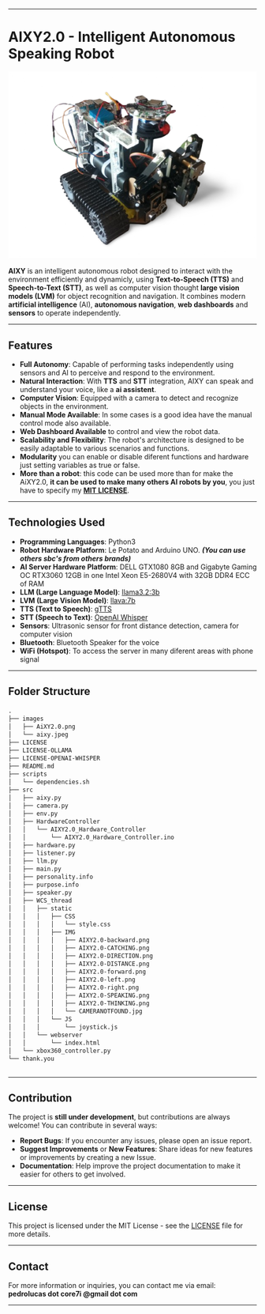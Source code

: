 
---

# **AIXY2.0 - Intelligent Autonomous Speaking Robot**

![AiXY2.0](images/AiXY2.0.png)

**AIXY** is an intelligent autonomous robot designed to interact with the environment efficiently and dynamicly, using **Text-to-Speech (TTS)** and **Speech-to-Text (STT)**, as well as computer vision thought **large vision models (LVM)** for object recognition and navigation. It combines modern **artificial intelligence** (AI), **autonomous navigation**, **web dashboards** and **sensors** to operate independently.

---

## **Features**

- **Full Autonomy**: Capable of performing tasks independently using sensors and AI to perceive and respond to the environment.
- **Natural Interaction**: With **TTS** and **STT** integration, AIXY can speak and understand your voice, like a **ai assistent**.
- **Computer Vision**: Equipped with a camera to detect and recognize objects in the environment.
- **Manual Mode Available**: In some cases is a good idea have the manual control mode also available.
- **Web Dashboard Available** to control and view the robot data.
- **Scalability and Flexibility**: The robot's architecture is designed to be easily adaptable to various scenarios and functions.
- **Modularity** you can enable or disable diferent functions and hardware just setting variables as true or false.
- **More than a robot**: this code can be used more than for make the AiXY2.0, **it can be used to make many others AI robots by you**, you just have to specify my **[MIT LICENSE](./LICENSE)**.

---

## **Technologies Used**

- **Programming Languages**: Python3
- **Robot Hardware Platform**: Le Potato and Arduino UNO. ***(You can use others sbc's from others brands)***
- **AI Server Hardware Platform**: DELL GTX1080 8GB and Gigabyte Gaming OC RTX3060 12GB in one Intel Xeon E5-2680V4 with 32GB DDR4 ECC of RAM
- **LLM (Large Language Model)**: [llama3.2:3b](https://ollama.com/library/llama3.2:3b)
- **LVM (Large Vision Model)**: [llava:7b](https://ollama.com/library/llava:7b)
- **TTS (Text to Speech)**: [gTTS](https://pypi.org/project/gTTS/)
- **STT (Speech to Text)**: [OpenAI Whisper](https://github.com/openai/whisper)
- **Sensors**: Ultrasonic sensor for front distance detection, camera for computer vision
- **Bluetooth**: Bluetooth Speaker for the voice
- **WiFi (Hotspot)**: To access the server in many diferent areas with phone signal

---

## **Folder Structure**

```
.
├── images
│   ├── AiXY2.0.png
│   └── aixy.jpeg
├── LICENSE
├── LICENSE-OLLAMA
├── LICENSE-OPENAI-WHISPER
├── README.md
├── scripts
│   └── dependencies.sh
├── src
│   ├── aixy.py
│   ├── camera.py
│   ├── env.py
│   ├── HardwareController
│   │   └── AIXY2.0_Hardware_Controller
│   │       └── AIXY2.0_Hardware_Controller.ino
│   ├── hardware.py
│   ├── listener.py
│   ├── llm.py
│   ├── main.py
│   ├── personality.info
│   ├── purpose.info
│   ├── speaker.py
│   ├── WCS_thread
│   │   ├── static
│   │   │   ├── CSS
│   │   │   │   └── style.css
│   │   │   ├── IMG
│   │   │   │   ├── AIXY2.0-backward.png
│   │   │   │   ├── AIXY2.0-CATCHING.png
│   │   │   │   ├── AIXY2.0-DIRECTION.png
│   │   │   │   ├── AIXY2.0-DISTANCE.png
│   │   │   │   ├── AIXY2.0-forward.png
│   │   │   │   ├── AIXY2.0-left.png
│   │   │   │   ├── AIXY2.0-right.png
│   │   │   │   ├── AIXY2.0-SPEAKING.png
│   │   │   │   ├── AIXY2.0-THINKING.png
│   │   │   │   └── CAMERANOTFOUND.jpg
│   │   │   └── JS
│   │   │       └── joystick.js
│   │   └── webserver
│   │       └── index.html
│   └── xbox360_controller.py
└── thank.you


```

---

## **Contribution**

The project is **still under development**, but contributions are always welcome! You can contribute in several ways:

- **Report Bugs**: If you encounter any issues, please open an issue report.
- **Suggest Improvements** or **New Features**: Share ideas for new features or improvements by creating a new Issue.
- **Documentation**: Help improve the project documentation to make it easier for others to get involved.

---

## **License**

This project is licensed under the MIT License - see the [LICENSE](./LICENSE) file for more details.

---

## **Contact**

For more information or inquiries, you can contact me via email:  
**pedrolucas dot core7i @gmail dot com**

---